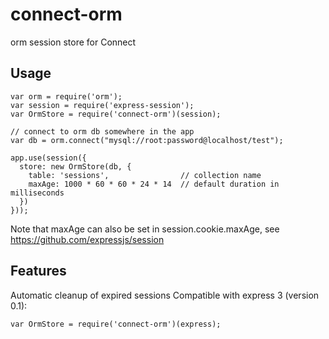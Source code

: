 connect-orm
===========

orm session store for Connect

Usage
-----

```
var orm = require('orm');
var session = require('express-session');
var OrmStore = require('connect-orm')(session);

// connect to orm db somewhere in the app
var db = orm.connect("mysql://root:password@localhost/test");

app.use(session({
  store: new OrmStore(db, {
    table: 'sessions',                // collection name
    maxAge: 1000 * 60 * 60 * 24 * 14  // default duration in milliseconds
  })
}));

```

Note that maxAge can also be set in session.cookie.maxAge, see
https://github.com/expressjs/session

Features
--------

Automatic cleanup of expired sessions
Compatible with express 3 (version 0.1):
```
var OrmStore = require('connect-orm')(express);
```

